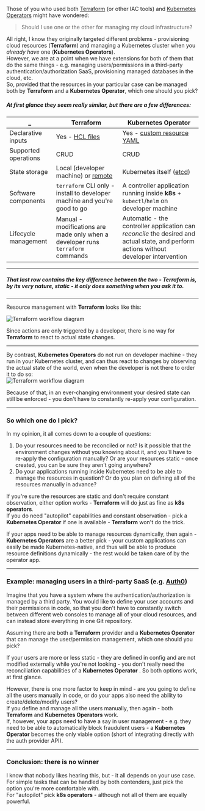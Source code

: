 Those of you who used both [Terraform](https://www.terraform.io/) (or other IAC tools) and [Kubernetes Operators](https://kubernetes.io/docs/concepts/extend-kubernetes/operator/) might have wondered:
> Should I use one or the other for managing my cloud infrastructure?  
  
All right, I know they originally targeted different problems - provisioning cloud resources (**Terraform**) and managing a Kubernetes cluster when you _already have_ one (**Kubernetes Operators**).  
However, we are at a point when we have extensions for both of them that do the same things - e.g. managing users/permissions in a third-party authentication/authorization SaaS, provisioning managed databases in the cloud, etc.  
So, provided that the resources in your particular case can be managed both by **Terraform** and a **Kubernetes Operator**, which one should you pick?
  
##### At first glance they seem really similar, but there are a few differences:  

 _ | Terraform | Kubernetes Operator 
 ------------ | ------------ | -------------
Declarative inputs | Yes - [HCL files](https://www.terraform.io/docs/language/syntax/configuration.html) | Yes - [custom resource YAML](https://kubernetes.io/docs/concepts/extend-kubernetes/api-extension/custom-resources/)
Supported operations | CRUD | CRUD
State storage | Local (developer machine) or [remote](https://www.terraform.io/docs/language/settings/backends/index.html) | Kubernetes itself ([etcd](https://etcd.io/))
Software components | `terraform` CLI only - install to developer machine and you're good to go | A controller application running inside **k8s** + `kubectl`/`helm` on developer machine
Lifecycle management | Manual - modifications are made only when a developer runs `terraform` commands | Automatic - the controller application can _reconcile_ the desired and actual state, and perform actions without developer intervention
  
___
##### That last row contains the key difference between the two - **Terraform** is, by its very nature, static - it only does something when you ask it to.
___
Resource management with **Terraform** looks like this:  

![Terraform workflow diagram](/assets/posts/images/tf-vs-k8s/terraform_vs_k8s_operators_1.png)
  
Since actions are only triggered by a developer, there is no way for **Terraform** to react to actual state changes.
___
By contrast, **Kubernetes Operators** do not run on developer machine - they run in your Kubernetes cluster, and can thus react to changes by observing the actual state of the world, even when the developer is not there to order it to do so:  
![Terraform workflow diagram](/assets/posts/images/tf-vs-k8s/terraform_vs_k8s_operators_2.png)  
  
Because of that, in an ever-changing environment your desired state can still be enforced - you don't have to constantly re-apply your configuration.
___  
### So which one do I pick?
In my opinion, it all comes down to a couple of questions:
1. Do your resources need to be reconciled or not? Is it possible that the environment changes without you knowing about it, and you'll have to re-apply the configuration manually? Or are your resources static - once created, you can be sure they aren't going anywhere?
2. Do your applications running inside Kubernetes need to be able to manage the resources in question? Or do you plan on defining all of the resources manually in advance?

If you're sure the resources are static and don't require constant observation, either option works - **Terraform** will do just as fine as **k8s operators**.  
If you do need "autopilot" capabilities and constant observation - pick a **Kubernetes Operator** if one is available - **Terraform** won't do the trick.
  
If your apps need to be able to manage resources dynamically, then again - **Kubernetes Operators** are a better pick - your custom applications can easily be made Kubernetes-native, and thus will be able to produce resource definitions dynamically - the rest would be taken care of by the operator app.  
  
___
### Example: managing users in a third-party SaaS (e.g. [Auth0](https://auth0.com/))
Imagine that you have a system where the authentication/authorization is managed by a third party. You would like to define your user accounts and their permissions in code, so that you don't have to constantly switch between different web consoles to manage all of your cloud resources, and can instead store everything in one Git repository.  
  
Assuming there are both a **Terraform** provider and a **Kubernetes Operator** that can manage the user/permission management, which one should you pick?  
  
If your users are more or less static - they are defined in config and are not modified externally while you're not looking - you don't really need the reconciliation capabilities of a **Kubernetes Operator**
. So both options work, at first glance.  
  
However, there is one more factor to keep in mind - are you going to define all the users manually in code, or do your apps also need the ability to create/delete/modify users?  
If you define and manage all the users manually, then again - both **Terraform** and **Kubernetes Operators** work.  
If, however, your apps need to have a say in user management - e.g. they need to be able to automatically block fraudulent users - a **Kubernetes Operator** becomes the only viable option (short of integrating directly with the auth provider API).  
___
### Conclusion: there is no winner
I know that nobody likes hearing this, but - it all depends on your use case.  
For simple tasks that can be handled by both contenders, just pick the option you're more comfortable with.  
For "autopilot" pick **k8s operators** - although not all of them are equally powerful.
